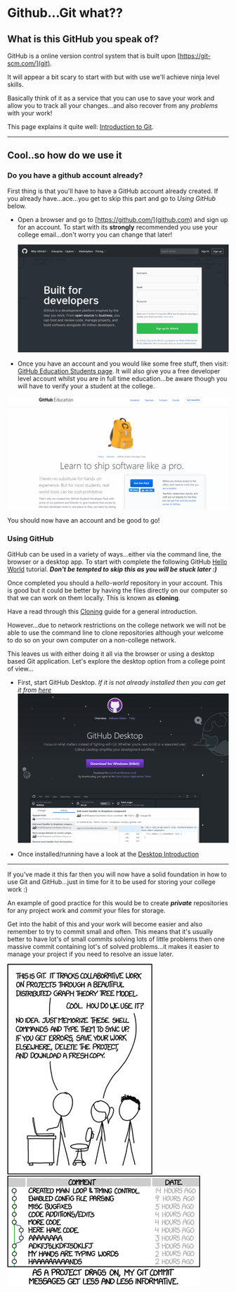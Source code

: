 # Github...Git what??

## What is this GitHub you speak of?

GitHub is a online version control system that is built upon [https://git-scm.com/](git).

It will appear a bit scary to start with but with use we'll achieve ninja level skills.

Basically think of it as a service that you can use to save your work and allow you to track all your changes...and also recover from any *problems* with your work!

This page explains it quite well: [Introduction to Git](https://guides.github.com/introduction/git-handbook/).

---

## Cool..so how do we use it

### Do you have a github account already?
First thing is that you'll have to have a GitHub account already created. If you already have...ace...you get to skip this part and go to *Using GitHub* below.

* Open a browser and go to [https://github.com/](github.com) and sign up for an account.
  To start with its **strongly** recommended you use your college email...don't worry you can change that later!

  ![](./videos/gitsignup.gif)

* Once you have an account and you would like some free stuff, then visit: [GitHub Education Students page](https://education.github.com/pack).
 It will also give you a free developer level account whilst you are in full time education...be aware though you will have to verify your a student at the college.

 ![](./videos/gitstudentpack.gif)

 You should now have an account and be good to go!

### Using GitHub

GitHub can be used in a variety of ways...either via the command line, the browser or a desktop app. To start with complete the following GitHub [Hello World](https://guides.github.com/activities/hello-world/) tutorial. ***Don't be tempted to skip this as you will be stuck later :)***

Once completed you should a *hello-world* repository in your account. This is good but it could be better by having the files directly on our computer so that we can work on them locally. This is known as **cloning**.

Have a read through this [Cloning](https://help.github.com/en/github/creating-cloning-and-archiving-repositories/cloning-a-repository) guide for a general introduction.

However...due to network restrictions on the college network we will not be able to use the command line to clone repositories although your welcome to do so on your own computer on a non-college network.

This leaves us with either doing it all via the browser or using a desktop based Git application. Let's explore the desktop option from a college point of view...

* First, start GitHub Desktop.
  *If it is not already installed then you can get it from [here](https://desktop.github.com/)*
  ![](./videos/githubdownload.gif)



* Once installed/running have a look at the [Desktop Introduction](https://help.github.com/en/desktop/getting-started-with-github-desktop/creating-your-first-repository-using-github-desktop#step-2-create-a-new-repository)

---

If you've made it this far then you will now have a solid foundation in how to use Git and GitHub...just in time for it to be used for storing your college work :)

An example of good practice for this would be to create ***private*** repositories for any project work and *commit* your files for storage.

Get into the habit of this and your work will become easier and also remember to try to commit small and often. This means that it's usually better to have lot's of small commits solving lots of little problems then one massive commit containing lot's of solved problems...it makes it easier to manage your project if you need to resolve an issue later.

[![](./images/git.png)](https://xkcd.com/1597/) [![](./images/git_commit.png)](https://xkcd.com/1296/)
